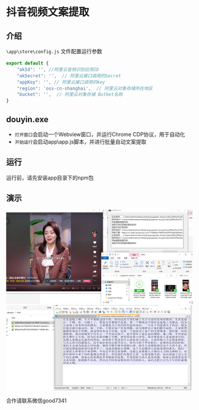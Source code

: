 # 抖音视频文案提取

## 介绍

`\app\store\config.js` 文件配置运行参数

```javascript
export default {
    "akId": '', //阿里云音频识别应用ID
    "akSecret": '',  // 阿里云接口调用的Secret
    "appKey": '', // 阿里云接口调用的key
    "region": 'oss-cn-shanghai',  // 阿里云对象存储所在地区
    "bucket": '',  // 阿里云对象存储 Butket名称
}
```

## douyin.exe

* `打开窗口`会启动一个Webview窗口，并运行Chrome CDP协议，用于自动化
* `开始运行`会启动app\app.js脚本，并进行批量自动文案提取

## 运行

运行前，请先安装app目录下的npm包

## 演示
![1.png](demo%2F1.png)
![2.png](demo%2F2.png)

合作请联系微信good7341
